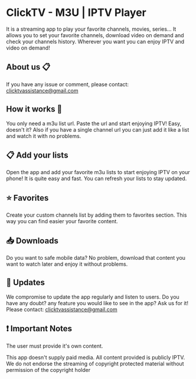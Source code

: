 # ClickTV - M3U | IPTV Player

It is a streaming app to play your favorite channels, movies, series... It allows you to set your favorite channels, download video on demand and check your channels history. Wherever you want you can enjoy IPTV and video on demand!

## About us 📋

If you have any issue or comment, please contact: <clicktvassistance@gmail.com>

## How it works 🚀

You only need a m3u list url. Paste the url and start enjoying IPTV! Easy, doesn't it?
Also if you have a single channel url you can just add it like a list and watch it with no problems.

## 📋 Add your lists

Open the app and add your favorite m3u lists to start enjoying IPTV on your phone! It is quite easy and fast. You can refresh your lists to stay updated.

## ⭐ Favorites 

Create your custom channels list by adding them to favorites section. This way you can find easier your favorite content.

## 📥 Downloads

Do you want to safe mobile data? No problem, download that content you want to watch later and enjoy it without problems.

## 📲 Updates

We compromise to update the app regularly and listen to users. Do you have any doubt? any feature you would like to see in the app? Ask us for it! Please contact: <clicktvassistance@gmail.com>

## ❗ Important Notes

The user must provide it's own content. 

This app doesn't supply paid media. All content provided is publicly IPTV. We do not endorse the streaming of copyright protected material without permission of the copyright holder
